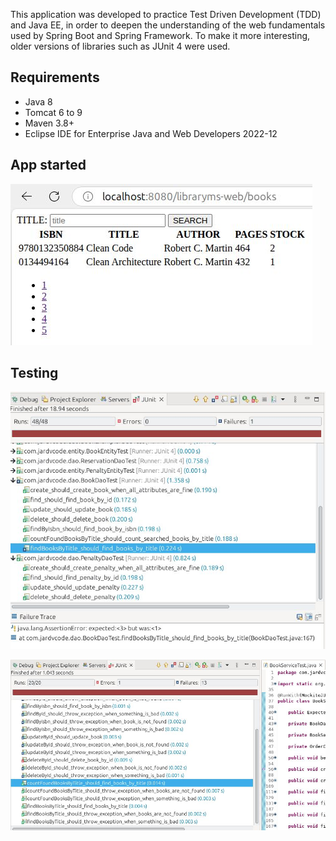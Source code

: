 This application was developed to practice Test Driven Development (TDD) and Java EE, in order to deepen the understanding of the web fundamentals used by Spring Boot and Spring Framework. To make it more interesting, older versions of libraries such as JUnit 4 were used.

## Requirements

- Java 8
- Tomcat 6 to 9
- Maven 3.8+
- Eclipse IDE for Enterprise Java and Web Developers 2022-12


## App started

![Deployed App](app-started.jpg)

## Testing

![Testing](testing.jpg)

![Testing](business-testing.jpg)
